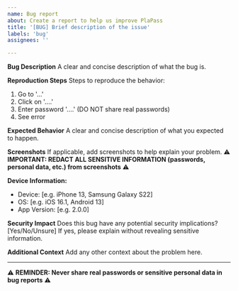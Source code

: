 ```yaml
---
name: Bug report
about: Create a report to help us improve PlaPass
title: '[BUG] Brief description of the issue'
labels: 'bug'
assignees: ''

---
```


**Bug Description**
A clear and concise description of what the bug is.

**Reproduction Steps**
Steps to reproduce the behavior:
1. Go to '...'
2. Click on '....'
3. Enter password '....' (DO NOT share real passwords)
4. See error

**Expected Behavior**
A clear and concise description of what you expected to happen.

**Screenshots**
If applicable, add screenshots to help explain your problem. 
⚠️ **IMPORTANT: REDACT ALL SENSITIVE INFORMATION (passwords, personal data, etc.) from screenshots** ⚠️

**Device Information:**
 - Device: [e.g. iPhone 13, Samsung Galaxy S22]
 - OS: [e.g. iOS 16.1, Android 13]
 - App Version: [e.g. 2.0.0]

**Security Impact**
Does this bug have any potential security implications? [Yes/No/Unsure]
If yes, please explain without revealing sensitive information.

**Additional Context**
Add any other context about the problem here.

---
⚠️ **REMINDER: Never share real passwords or sensitive personal data in bug reports** ⚠️
